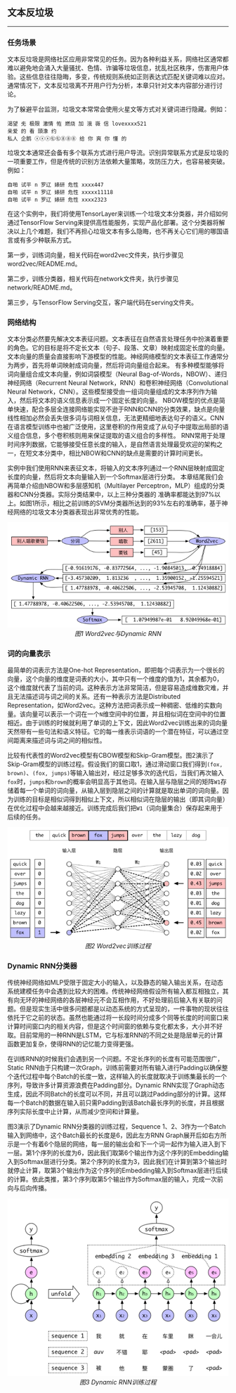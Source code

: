 ## 文本反垃圾

---
### 任务场景

文本反垃圾是网络社区应用非常常见的任务。因为各种利益关系，网络社区通常都难以避免地会涌入大量骚扰、色情、诈骗等垃圾信息，扰乱社区秩序，伤害用户体验。这些信息往往隐晦，多变，传统规则系统如正则表达式匹配关键词难以应对。通常情况下，文本反垃圾离不开用户行为分析，本章只针对文本内容部分进行讨论。

为了躲避平台监测，垃圾文本常常会使用火星文等方式对关键词进行隐藏。例如：

```
渴望 兂 极限 激情 恠 燃烧 加 涐 嶶 信 lovexxxx521
亲爱 的 看 頭潒 约
私人 企鹅 ⓧⓧⓧ㊆㊆⑧⑧⑧ 给 你 爽 你 懂 的
```

垃圾文本通常还会备有多个联系方式进行用户导流。识别异常联系方式是反垃圾的一项重要工作，但是传统的识别方法依赖大量策略，攻防压力大，也容易被突破。例如：

```
自啪 试平 n 罗辽 婊研 危性 xxxx447
自啪 试平 n 罗辽 婊研 危性 xxxxx11118
自啪 试平 n 罗辽 婊研 危性 xxxx2323
```

在这个实例中，我们将使用TensorLayer来训练一个垃圾文本分类器，并介绍如何通过TensorFlow Serving来提供高性能服务，实现产品化部署。这个分类器将解决以上几个难题，我们不再担心垃圾文本有多么隐晦，也不再关心它们用的哪国语言或有多少种联系方式。

第一步，训练词向量，相关代码在word2vec文件夹，执行步骤见word2vec/README.md。

第二步，训练分类器，相关代码在network文件夹，执行步骤见network/README.md。

第三步，与TensorFlow Serving交互，客户端代码在serving文件夹。

### 网络结构

文本分类必然要先解决文本表征问题。文本表征在自然语言处理任务中扮演着重要的角色。它的目标是将不定长文本（句子、段落、文章）映射成固定长度的向量。
文本向量的质量会直接影响下游模型的性能。神经网络模型的文本表征工作通常分为两步，首先将单词映射成词向量，然后将词向量组合起来。
有多种模型能够将词向量组合成文本向量，例如词袋模型（Neural Bag-of-Words，NBOW）、递归神经网络（Recurrent Neural Network，RNN）和卷积神经网络（Convolutional Neural Network，CNN）。这些模型接受由一组词向量组成的文本序列作为输入，然后将文本的语义信息表示成一个固定长度的向量。
NBOW模型的优点是简单快速，配合多层全连接网络能实现不逊于RNN和CNN的分类效果，缺点是向量线性相加必然会丢失很多词与词相关信息，无法更精细地表达句子的语义。CNN在语言模型训练中也被广泛使用，这里卷积的作用变成了从句子中提取出局部的语义组合信息，多个卷积核则用来保证提取的语义组合的多样性。
RNN常用于处理时间序列数据，它能够接受任意长度的输入，是自然语言处理最受欢迎的架构之一，在短文本分类中，相比NBOW和CNN的缺点是需要的计算时间更长。

实例中我们使用RNN来表征文本，将输入的文本序列通过一个RNN层映射成固定长度的向量，然后将文本向量输入到一个Softmax层进行分类。
本章结尾我们会再简单介绍由NBOW和多层感知机（Multilayer Perceptron，MLP）组成的分类器和CNN分类器。实际分类结果中，以上三种分类器的
准确率都能达到97%以上。如图1所示，相比之前训练的SVM分类器所达到的93%左右的准确率，基于神经网络的垃圾文本分类器表现出非常优秀的性能。

<div align="center">
<img src="./images/1-Word2vec_and_Dynamic_RNN-color.png">
<br>
<em align="center">图1 Word2vec与Dynamic RNN</em>
</div>

### 词的向量表示

最简单的词表示方法是One-hot Representation，即把每个词表示为一个很长的向量，这个向量的维度是词表的大小，其中只有一个维度的值为1，其余都为0，这个维度就代表了当前的词。这种表示方法非常简洁，但是容易造成维数灾难，并且无法描述词与词之间的关系。还有一种表示方法是Distributed Representation，如Word2vec。这种方法把词表示成一种稠密、低维的实数向量。该向量可以表示一个词在一个`N`维空间中的位置，并且相似词在空间中的位置相近。由于训练的时候就利用了单词的上下文，因此Word2vec训练出来的词向量天然带有一些句法和语义特征。它的每一维表示词语的一个潜在特征，可以通过空间距离来描述词与词之间的相似性。

比较有代表性的Word2vec模型有CBOW模型和Skip-Gram模型。图2演示了Skip-Gram模型的训练过程。假设我们的窗口取1，通过滑动窗口我们得到`(fox, brown)`、`(fox, jumps)`等输入输出对，经过足够多次的迭代后，当我们再次输入`fox`时，`jumps`和`brown`的概率会明显高于其他词。在输入层与隐层之间的矩阵`W1`存储着每一个单词的词向量，从输入层到隐层之间的计算就是取出单词的词向量。因为训练的目标是相似词得到相似上下文，所以相似词在隐层的输出（即其词向量）在优化过程中会越来越接近。训练完成后我们把`W1`（词向量集合）保存起来用于后续的任务。

<div align="center">
<img src="./images/2-Word2vec-color.png">
<br>
<em align="center">图2 Word2vec训练过程</em>
</div>

### Dynamic RNN分类器

传统神经网络如MLP受限于固定大小的输入，以及静态的输入输出关系，在动态系统建模任务中会遇到比较大的困难。传统神经网络假设所有输入都互相独立，其有向无环的神经网络的各层神经元不会互相作用，不好处理前后输入有关联的问题。但是现实生活中很多问题都是以动态系统的方式呈现的，一件事物的现状往往依托于它之前的状态。虽然也能通过将一长段时间分成多个同等长度的时间窗口来计算时间窗口内的相关内容，但是这个时间窗的依赖与变化都太多，大小并不好取。目前常用的一种RNN是LSTM，它与标准RNN的不同之处是隐层单元的计算函数更加复杂，使得RNN的记忆能力变得更强。

在训练RNN的时候我们会遇到另一个问题。不定长序列的长度有可能范围很广，Static RNN由于只构建一次Graph，训练前需要对所有输入进行Padding以确保整个迭代过程中每个Batch的长度一致，这样输入的长度就取决于训练集最长的一个序列，导致许多计算资源浪费在Padding部分。Dynamic RNN实现了Graph动态生成，因此不同Batch的长度可以不同，并且可以跳过Padding部分的计算。这样每一个Batch的数据在输入前只需Padding到该Batch最长序列的长度，并且根据序列实际长度中止计算，从而减少空间和计算量。

图3演示了Dynamic RNN分类器的训练过程，Sequence 1、2、3作为一个Batch输入到网络中，这个Batch最长的长度是6，因此左方RNN Graph展开后如右方所示是一个有着6个隐层的网络，每一层的输出会和下一个词一起作为输入进入到下一层。第1个序列的长度为6，因此我们取第6个输出作为这个序列的Embedding输入到Softmax层进行分类。第2个序列的长度为3，因此我们在计算到第3个输出时就停止计算，取第3个输出作为这个序列的Embedding输入到Softmax层进行后续的计算。依此类推，第3个序列取第5个输出作为Softmax层的输入，完成一次前向与后向传播。

<div align="center">
<img src="./images/3-Dynamic_RNN-color.png">
<br>
<em align="center">图3 Dynamic RNN训练过程</em>
</div>
